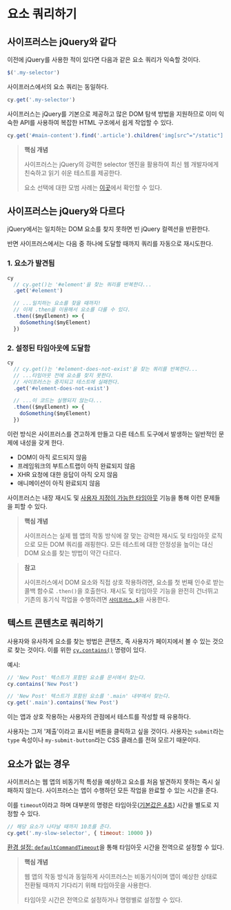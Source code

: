 # 요소 쿼리하기

## 사이프러스는 jQuery와 같다

이전에 jQuery를 사용한 적이 있다면 다음과 같은 요소 쿼리가 익숙할 것이다.

```js
$('.my-selector')
```

사이프러스에서의 요소 쿼리는 동일하다.

```js
cy.get('.my-selector')
```

사이프러스는 jQuery를 기본으로 제공하고 많은 DOM 탐색 방법을 지원하므로 이미 익숙한 API를 사용하여 복잡한 HTML 구조에서 쉽게 작업할 수 있다.

```js
cy.get('#main-content').find('.article').children('img[src^="/static"]').first()
```

> **핵심 개념**
>
> 사이프러스는 jQuery의 강력한 selector 엔진을 활용하여 최신 웹 개발자에게 친숙하고 읽기 쉬운 테스트를 제공한다.
>
> 요소 선택에 대한 모범 사례는 [이곳](https://docs.cypress.io/guides/references/best-practices#Selecting-Elements)에서 확인할 수 있다.

## 사이프러스는 jQuery와 다르다

jQuery에서는 일치하는 DOM 요소를 찾지 못하면 빈 jQuery 컬렉션을 반환한다.

반면 사이프러스에서는 다음 중 하나에 도달할 때까지 쿼리를 자동으로 재시도한다.

### 1. 요소가 발견됨

```js
cy
  // cy.get()는 '#element'을 찾는 쿼리를 반복한다...
  .get('#element')

  // ...일치하는 요소를 찾을 때까지!
  // 이제 .then을 이용해서 요소를 다룰 수 있다.
  .then(($myElement) => {
    doSomething($myElement)
  })
```

### 2. 설정된 타임아웃에 도달함

```js
cy
  // cy.get()는 '#element-does-not-exist'을 찾는 쿼리를 반복한다...
  // ...타임아웃 전에 요소를 찾지 못한다.
  // 사이프러스는 중지되고 테스트에 실패한다.
  .get('#element-does-not-exist')

  // ...이 코드는 실행되지 않는다...
  .then(($myElement) => {
    doSomething($myElement)
  })
```

이런 방식은 사이프러스를 견고하게 만들고 다른 테스트 도구에서 발생하는 일반적인 문제에 내성을 갖게 한다.

- DOM이 아직 로드되지 않음
- 프레임워크의 부트스트랩이 아직 완료되지 않음
- XHR 요청에 대한 응답이 아직 오지 않음
- 애니메이션이 아직 완료되지 않음

사이프러스는 내장 재시도 및 [사용자 지정이 가능한 타임아웃](https://docs.cypress.io/guides/references/configuration#Timeouts) 기능을 통해 이런 문제들을 피할 수 있다.

> **핵심 개념**
>
> 사이프러스는 실제 웹 앱의 작동 방식에 잘 맞는 강력한 재시도 및 타임아웃 로직으로 모든 DOM 쿼리를 래핑한다. 모든 테스트에 대한 안정성을 높이는 대신 DOM 요소를 찾는 방법이 약간 다르다.

> **참고**
>
> 사이프러스에서 DOM 요소와 직접 상호 작용하려면, 요소를 첫 번째 인수로 받는 콜백 함수로 `.then()`을 호출한다. 재시도 및 타임아웃 기능을 완전히 건너뛰고 기존의 동기식 작업을 수행하려면 [`사이프러스.$`](https://docs.cypress.io/api/utilities/$)을 사용한다.

## 텍스트 콘텐츠로 쿼리하기

사용자와 유사하게 요소를 찾는 방법은 콘텐츠, 즉 사용자가 페이지에서 볼 수 있는 것으로 찾는 것이다. 이를 위한 [`cy.contains()`](https://docs.cypress.io/api/commands/contains) 명령이 있다. 

예시:

```js
// 'New Post' 텍스트가 포함된 요소를 문서에서 찾는다.
cy.contains('New Post')

// 'New Post' 텍스트가 포함된 요소를 '.main' 내부에서 찾는다.
cy.get('.main').contains('New Post')
```

이는 앱과 상호 작용하는 사용자의 관점에서 테스트를 작성할 때 유용하다.

사용자는 그저 '제출'이라고 표시된 버튼을 클릭하고 싶을 것이다. 사용자는 `submit`라는 `type` 속성이나 `my-submit-button`라는 CSS 클래스를 전혀 모르기 때문이다.

## 요소가 없는 경우

사이프러스는 웹 앱의 비동기적 특성을 예상하고 요소를 처음 발견하지 못하는 즉시 실패하지 않는다. 사이프러스는 앱이 수행하던 모든 작업을 완료할 수 있는 시간을 준다.

이를 `timeout`이라고 하며 대부분의 명령은 타임아웃([기본값은 4초](https://docs.cypress.io/guides/references/configuration#Timeouts)) 시간을 별도로 지정할 수 있다.

```js
// 해당 요소가 나타날 때까지 10초를 준다.
cy.get('.my-slow-selector', { timeout: 10000 })
```

[환경 설정: `defaultCommandTimeout`](https://docs.cypress.io/guides/references/configuration#Timeouts)을 통해 타임아웃 시간을 전역으로 설정할 수 있다. 

> **핵심 개념**
>
> 웹 앱의 작동 방식과 동일하게 사이프러스는 비동기식이며 앱이 예상한 상태로 전환될 때까지 기다리기 위해 타임아웃을 사용한다. 
>
> 타임아웃 시간은 전역으로 설정하거나 명령별로 설정할 수 있다.